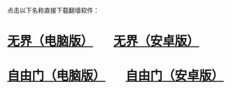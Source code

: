 点击以下名称直接下载翻墙软件：
# <a href="https://github.com/a6b/2/raw/master/u1806.exe">无界（电脑版）</a> &nbsp;&nbsp;&nbsp;&nbsp;&nbsp;&nbsp;<a href="https://github.com/a6b/2/raw/master/um.apk">无界（安卓版）</a>
# <a href="https://github.com/a6b/2/raw/master/fg764p.exe">自由门（电脑版）</a> &nbsp;&nbsp;&nbsp;&nbsp;&nbsp;&nbsp;<a href="https://github.com/a6b/2/raw/master/fgma.apk">自由门（安卓版）</a>
